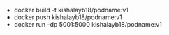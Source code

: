 - docker build -t kishalayb18/podname:v1 .
- docker push kishalayb18/podname:v1
- docker run -dp 5001:5000 kishalayb18/podname:v1
